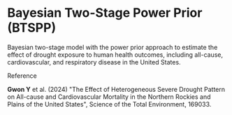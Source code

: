 # Bayesian Two-Stage Power Prior (BTSPP)

Bayesian two-stage model with the power prior approach to estimate the effect of drought exposure to human health outcomes, including all-cause, cardiovascular, and respiratory disease in the United States.

Reference

**Gwon Y** et al. (2024) "The Effect of Heterogeneous Severe Drought Pattern on All-cause and Cardiovascular Mortality in the Northern Rockies and Plains of the United States", Science of the Total Environment, 169033.
